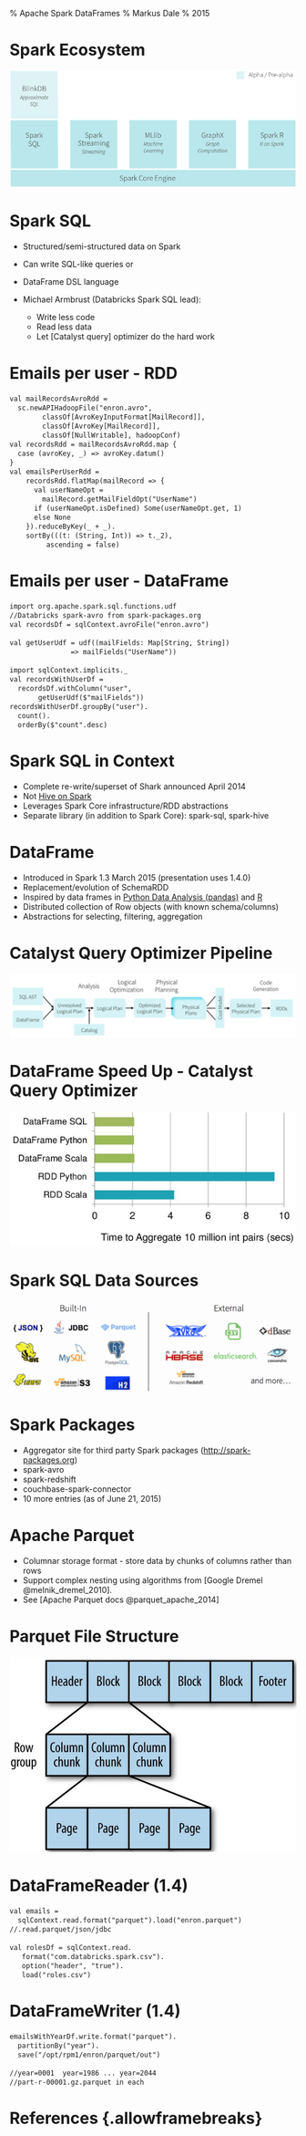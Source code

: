 % Apache Spark DataFrames
% Markus Dale
% 2015

# Spark Ecosystem

![Databricks Spark 1.4.0 @ecosystem_databricks_2015](graphics/SparkComponents-Databricks-2015-06-18.png)

# Spark SQL

* Structured/semi-structured data on Spark
* Can write SQL-like queries or
* DataFrame DSL language
* Michael Armbrust (Databricks Spark SQL lead):

    * Write less code
    * Read less data
    * Let [Catalyst query] optimizer do the hard work

# Emails per user - RDD
```
val mailRecordsAvroRdd =
  sc.newAPIHadoopFile("enron.avro",
        classOf[AvroKeyInputFormat[MailRecord]],
        classOf[AvroKey[MailRecord]],
        classOf[NullWritable], hadoopConf)
val recordsRdd = mailRecordsAvroRdd.map {
  case (avroKey, _) => avroKey.datum()
}
val emailsPerUserRdd =
    recordsRdd.flatMap(mailRecord => {
      val userNameOpt =
        mailRecord.getMailFieldOpt("UserName")
      if (userNameOpt.isDefined) Some(userNameOpt.get, 1)
      else None
    }).reduceByKey(_ + _).
    sortBy(((t: (String, Int)) => t._2),
         ascending = false)
```

# Emails per user - DataFrame
```
import org.apache.spark.sql.functions.udf
//Databricks spark-avro from spark-packages.org
val recordsDf = sqlContext.avroFile("enron.avro")

val getUserUdf = udf((mailFields: Map[String, String])
               => mailFields("UserName"))

import sqlContext.implicits._
val recordsWithUserDf =
  recordsDf.withColumn("user",
       getUserUdf($"mailFields"))
recordsWithUserDf.groupBy("user").
  count().
  orderBy($"count".desc)
```

# Spark SQL in Context

* Complete re-write/superset of Shark announced April 2014
* Not [Hive on Spark](https://issues.apache.org/jira/browse/HIVE-7292)
* Leverages Spark Core infrastructure/RDD abstractions
* Separate library (in addition to Spark Core): spark-sql, spark-hive

# DataFrame

* Introduced in Spark 1.3 March 2015 (presentation uses 1.4.0)
* Replacement/evolution of SchemaRDD
* Inspired by data frames in [Python Data Analysis (pandas)](http://pandas.pydata.org/) and
[R](http://www.r-project.org/)
* Distributed collection of Row objects (with known schema/columns)
* Abstractions for selecting, filtering, aggregation

# Catalyst Query Optimizer Pipeline

![Catalyst Query Optimizer Pipeline @armbrust_whats_2015](graphics/SparkSql-Catalyst-Databricks-2015-03-24.png)

# DataFrame Speed Up - Catalyst Query Optimizer

![DataFrame Runtimes @armbrust_beyond_2015](graphics/DataFrameSpeed-MichaelArmbrust-2015.png)

# Spark SQL Data Sources

![Internal and external data sources @armbrust_whats_2015](graphics/SparkSql-DataSourcesApi-Databricks-2015-03-24.png)

# Spark Packages

* Aggregator site for third party Spark packages (http://spark-packages.org)
* spark-avro
* spark-redshift
* couchbase-spark-connector
* 10 more entries (as of June 21, 2015)

# Apache Parquet

* Columnar storage format - store data by chunks of columns rather than rows
* Support complex nesting using algorithms from [Google Dremel @melnik_dremel_2010].
* See [Apache Parquet docs @parquet_apache_2014]

# Parquet File Structure

![Parquet File Structure @white_hadoop_2015](graphics/Parquet-HadoopDefinitive-2015.png)

# DataFrameReader (1.4)

```
val emails =
  sqlContext.read.format("parquet").load("enron.parquet")
//.read.parquet/json/jdbc

val rolesDf = sqlContext.read.
   format("com.databricks.spark.csv").
   option("header", "true").
   load("roles.csv")
```

# DataFrameWriter (1.4)

```
emailsWithYearDf.write.format("parquet").
  partitionBy("year").
  save("/opt/rpm1/enron/parquet/out")

//year=0001  year=1986 ... year=2044
//part-r-00001.gz.parquet in each
```


# References {.allowframebreaks}
